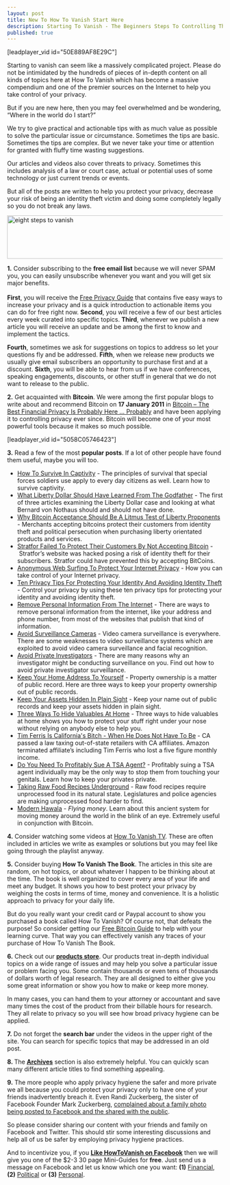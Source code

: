 ```yaml
---
layout: post
title: New To How To Vanish Start Here
description: Starting To Vanish - The Beginners Steps To Controlling Their Privacy
published: true
---
```

<p>[leadplayer_vid id="50E889AF8E29C"]</p>
<p>Starting to vanish can seem like a massively complicated project. Please do not be intimidated by the hundreds of pieces of in-depth content on all kinds of topics here at How To Vanish which has become a massive compendium and one of the premier sources on the Internet to help you take control of your privacy.</p>
<p>But if you are new here, then you may feel overwhelmed and be wondering, “Where in the world do I start?”<strong><br />
</strong></p>
<p>We try to give practical and actionable tips with as much value as possible to solve the particular issue or circumstance. Sometimes the tips are basic. Sometimes the tips are complex. But we never take your time or attention for granted with fluffy time wasting suggestions.</p>
<p>Our articles and videos also cover threats to privacy. Sometimes this includes analysis of a law or court case, actual or potential uses of some technology or just current trends or events.</p>
<p>But all of the posts are written to help you protect your privacy, decrease your risk of being an identity theft victim and doing some completely legally so you do not break any laws.</p>
<p><img class="aligncenter" alt="eight steps to vanish" src="{{ site.baseurl }}/images/nine-steps-to-vanish.jpg" width="520" height="101" /></p>
<p><strong>1.</strong> Consider subscribing to the <strong>free email list</strong> because we will never SPAM you, you can easily unsubscribe whenever you want and you will get six major benefits.<br />
<script type="text/javascript" src="http://forms.aweber.com/form/14/1366210214.js"></script><br />
<strong>First</strong>, you will receive the <a title="Free Privacy Guide" href="http://www.howtovanish.com/products/free-privacy-guide/" target="_blank">Free Privacy Guide</a> that contains five easy ways to increase your privacy and is a quick introduction to actionable items you can do for free right now. <strong>Second</strong>, you will receive a few of our best articles every week curated into specific topics. <strong>Third</strong>, whenever we publish a new article you will receive an update and be among the first to know and implement the tactics.</p>
<p><strong>Fourth</strong>, sometimes we ask for suggestions on topics to address so let your questions fly and be addressed. <strong>Fifth</strong>, when we release new products we usually give email subscribers an opportunity to purchase first and at a discount. <strong>Sixth</strong>, you will be able to hear from us if we have conferences, speaking engagements, discounts, or other stuff in general that we do not want to release to the public.</p>
<p><strong>2.</strong> Get acquainted with <strong>Bitcoin</strong>. We were among the first popular blogs to write about and recommend Bitcoin on <strong>17 January 2011</strong> in <a title="bitcoin financial privacy" href="http://www.howtovanish.com/2011/01/the-best-financial-privacy-is-here-probably/" target="_blank">Bitcoin – The Best Financial Privacy Is Probably Here … Probably</a> and have been applying it to controlling privacy ever since. Bitcoin will become one of your most powerful tools because it makes so much possible.</p>
<p>[leadplayer_vid id="5058C05746423"]</p>
<p><strong>3.</strong> Read a few of the most <strong>popular posts</strong>. If a lot of other people have found them useful, maybe you will too.</p>
<ul>
<li><a title="how to survive in captivity" href="http://www.howtovanish.com/2010/12/how-to-survive-in-captivity/" target="_blank">How To Survive In Captivity</a> - The principles of survival that special forces soldiers use apply to every day citizens as well. Learn how to survive captivity.</li>
<li><a title="liberty dollar godfather" href="http://www.howtovanish.com/2011/03/liberty-dollar-trial-and-coin-values/" target="_blank">What Liberty Dollar Should Have Learned From The Godfather</a> - The first of three articles examining the Liberty Dollar case and looking at what Bernard von Nothaus should and should not have done.</li>
<li><a title="why bitcoin acceptance litmus test liberty proponents" href="http://www.howtovanish.com/2012/09/why-bitcoin-acceptance-should-be-a-bellweather-of-liberty-proponents/" target="_blank">Why Bitcoin Acceptance Should Be A Litmus Test of Liberty Proponents</a> - Merchants accepting bitcoins protect their customers from identity theft and political persecution when purchasing liberty orientated products and services.</li>
<li><a title="stratfor hacked bitcoin" href="http://www.howtovanish.com/2011/12/stratfor-failed-to-protect-their-customers-by-not-accepting-bitcoin/" target="_blank">Stratfor Failed To Protect Their Customers By Not Accepting Bitcoin</a> - Stratfor’s website was hacked posing a risk of identity theft for their subscribers. Stratfor could have prevented this by accepting BitCoins.</li>
<li><a title="anonymous web surfing" href="http://www.howtovanish.com/2009/08/anonymous-web-surfing/" target="_blank">Anonymous Web Surfing To Protect Your Internet Privacy</a> - How you can take control of your Internet privacy.</li>
<li><a title="ten privacy tips for protecting your identity and avoiding identity theft" href="http://www.howtovanish.com/2012/03/10-privacy-tips-for-protecting-your-identity-and-avoiding-identity-theft/" target="_blank">Ten Privacy Tips For Protecting Your Identity And Avoiding Identity Theft</a> - Control your privacy by using these ten privacy tips for protecting your identity and avoiding identity theft.</li>
<li><a title="remove personal information from the internet" href="http://www.howtovanish.com/2011/02/remove-personal-information-from-the-internet/" target="_blank">Remove Personal Information From The Internet</a> - There are ways to remove personal information from the internet, like your address and phone number, from most of the websites that publish that kind of information.</li>
<li><a title="avoid surveillance cameras" href="http://www.howtovanish.com/2010/01/avoid-nosy-surveillance-cameras/" target="_blank">Avoid Surveillance Cameras</a> - Video camera surveillance is everywhere. There are some weaknesses to video surveillance systems which are exploited to avoid video camera surveillance and facial recognition.</li>
<li><a title="avoid private investigators" href="http://www.howtovanish.com/2009/08/avoid-private-investigators/" target="_blank">Avoid Private Investigators</a> - There are many reasons why an investigator might be conducting surveillance on you. Find out how to avoid private investigator surveillance.</li>
<li><a title="keep home address private" href="http://www.howtovanish.com/2010/04/keep-address-private/" target="_blank">Keep Your Home Address To Yourself</a> - Property ownership is a matter of public record. Here are three ways to keep your property ownership out of public records.</li>
<li><a title="keep assets hidden plain sight" href="http://www.howtovanish.com/2011/03/keep-your-assets-hidden-in-plain-sight/" target="_blank">Keep Your Assets Hidden In Plain Sight</a> - Keep your name out of public records and keep your assets hidden in plain sight.</li>
<li><a title="three ways to hide valuables at home" href="http://www.howtovanish.com/2011/01/3-ways-to-hide-valuables-at-home/" target="_blank">Three Ways To Hide Valuables At Home</a> - Three ways to hide valuables at home shows you how to protect your stuff right under your nose without relying on anybody else to help you.</li>
<li><a title="tim ferris california bitch" href="http://www.howtovanish.com/2011/07/tim-ferris-is-californias-bitch/" target="_blank">Tim Ferris Is California's Bitch - When He Does Not Have To Be</a> - CA passed a law taxing out-of-state retailers with CA affiliates. Amazon terminated affiliate’s including Tim Ferris who lost a five figure monthly income.</li>
<li><a title="sue tsa agent" href="http://www.howtovanish.com/2010/12/do-you-need-to-sue-a-tsa-agent/" target="_blank">Do You Need To Profitably Sue A TSA Agent?</a> - Profitably suing a TSA agent individually may be the only way to stop them from touching your genitals. Learn how to keep your privates private.</li>
<li><a title="taking raw food recipes underground" href="http://www.howtovanish.com/2010/08/taking-raw-food-recipes-underground/" target="_blank">Taking Raw Food Recipes Underground</a> - Raw food recipes require unprocessed food in its natural state. Legislatures and police agencies are making unprocessed food harder to find.</li>
<li><a title="modern hawala" href="http://www.howtovanish.com/2009/09/modern-hawala/" target="_blank">Modern Hawala</a> - <em>Flying money</em>. Learn about this ancient system for moving money around the world in the blink of an eye. Extremely useful in conjunction with Bitcoin.</li>
</ul>
<p><strong>4.</strong> Consider watching some videos at <a title="howtovanish tv" href="http://www.howtovanish.tv" target="_blank">How To Vanish TV</a>. These are often included in articles we write as examples or solutions but you may feel like going through the playlist anyway.</p>
<p><strong>5.</strong> Consider buying <strong>How To Vanish The Book</strong>. The articles in this site are random, on hot topics, or about whatever I happen to be thinking about at the time. The book is well organized to cover every area of your life and meet any budget. It shows you how to best protect your privacy by weighing the costs in terms of time, money and convenience. It is a holistic approach to privacy for your daily life.</p>
<p>But do you really want your credit card or Paypal account to show you purchased a book called How To Vanish? Of course not, that defeats the purpose! So consider getting our <a title="free bitcoin guide" href="http://www.freebitcoinguide.com" target="_blank">Free Bitcoin Guide</a> to help with your learning curve. That way you can effectively vanish any traces of your purchase of How To Vanish The Book.</p>
<p><strong>6.</strong> Check out our <strong><a title="how to vanish store" href="http://www.howtovanish.com/howtovanishshopnewhere" target="_blank">products store</a></strong>. Our products treat in-depth individual topics on a wide range of issues and may help you solve a particular issue or problem facing you. Some contain thousands or even tens of thousands of dollars worth of legal research. They are all designed to either give you some great information or show you how to make or keep more money.</p>
<p>In many cases, you can hand them to your attorney or accountant and save many times the cost of the product from their billable hours for research. They all relate to privacy so you will see how broad privacy hygiene can be applied.</p>
<p><strong>7.</strong> Do not forget the <strong>search bar</strong> under the videos in the upper right of the site. You can search for specific topics that may be addressed in an old post.</p>
<p><strong>8. </strong>The <a href="http://www.howtovanish.com/archives/" target="_blank"><strong>Archives</strong></a> section is also extremely helpful. You can quickly scan many different article titles to find something appealing.</p>
<p><strong>9.</strong> The more people who apply privacy hygiene the safer and more private we all because you could protect your privacy only to have one of your friends inadvertently breach it. Even Randi Zuckerberg, the sister of Facebook Founder Mark Zuckerberg, <a title="zuckerberg family photo" href="http://www.cbsnews.com/8301-205_162-57560923/zuckerberg-family-pic-stirs-facebook-privacy-debate/" target="_blank">complained about a family photo being posted to Facebook and the shared with the public</a>.</p>
<p>So please consider sharing our content with your friends and family on Facebook and Twitter. This should stir some interesting discussions and help all of us be safer by employing privacy hygiene practices.</p>
<p>And to incentivize you, if you <a title="Like HowToVanish on Facebook" href="http://www.howtovanish.com/facebookgettingstarted" target="_blank"><strong>Like HowToVanish on Facebook</strong></a> then we will give you one of the $2-3 30 page Mini-Guides for <strong>free</strong>. Just send us a message on Facebook and let us know which one you want: <strong>(1)</strong> <a title="mini guide financial privacy" href="http://www.howtovanish.com/miniguidefinancial" target="_blank">Financial</a>, <strong>(2)</strong> <a title="Mini Guide Political Privacy" href="http://www.howtovanish.com/miniguidepolitical" target="_blank">Political</a> or <strong>(3)</strong> <a title="Mini Guide Personal Privacy" href="http://www.howtovanish.com/miniguidepersonal" target="_blank">Personal</a>.</p>

